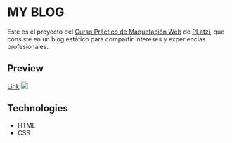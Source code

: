 # MY BLOG 
Este es el proyecto del [Curso Práctico de Maquetación Web](https://platzi.com/clases/practico-css/) de [PLatzi](https://platzi.com), que consiste en un blog estático para compartir intereses y experiencias profesionales.
## Preview 
[Link](https://salinatomas.github.io/myblog-project/.)
![](https://static.platzi.com/media/landing-projects/Proyecto-Practico-HTML-CSS.png)
## Technologies
- HTML
- CSS


